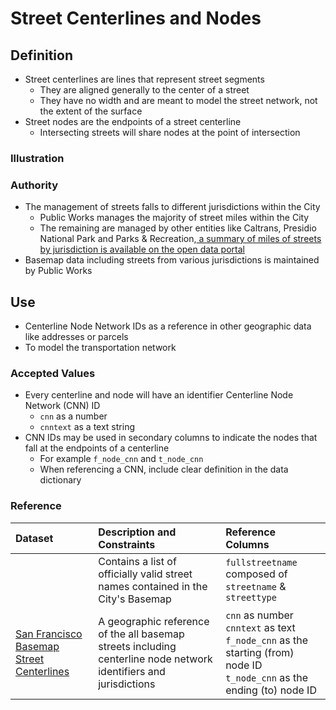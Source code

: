 # Street Centerlines and Nodes

## Definition
* Street centerlines are lines that represent street segments
  * They are aligned generally to the center of a street
  * They have no width and are meant to model the street network, not the extent of the surface
* Street nodes are the endpoints of a street centerline
  * Intersecting streets will share nodes at the point of intersection
  
### Illustration


### Authority

* The management of streets falls to different jurisdictions within the City
  * Public Works manages the majority of street miles within the City 
  * The remaining are managed by other entities like Caltrans, Presidio National Park and Parks & Recreation,[ a summary of miles of streets by jurisdiction is available on the open data portal](https://data.sfgov.org/City-Infrastructure/Miles-Of-Streets/5s76-j52p)
* Basemap data including streets from various jurisdictions is maintained by Public Works

## Use

* Centerline Node Network IDs as a reference in other geographic data like addresses or parcels
* To model the transportation network

### Accepted Values
* Every centerline and node will have an identifier Centerline Node Network (CNN) ID 
  * `cnn` as a number
  * `cnntext` as a text string
* CNN IDs may be used in secondary columns to indicate the nodes that fall at the endpoints of a centerline
  * For example `f_node_cnn` and `t_node_cnn`
  * When referencing a CNN, include clear definition in the data dictionary

### Reference
| Dataset | Description and Constraints | Reference Columns |
| :--- | :--- | :--- |
|  | Contains a list of officially valid street names contained in the City's Basemap | `fullstreetname` composed of `streetname` & `streettype` |
| [San Francisco Basemap Street Centerlines](hhttps://data.sfgov.org/Geographic-Locations-and-Boundaries/Street-Names/6d9h-4u5v) | A geographic reference of the all basemap streets including centerline node network identifiers and jurisdictions | `cnn` as number <br> `cnntext` as text <br>`f_node_cnn` as the starting (from) node ID <br> `t_node_cnn` as the ending (to) node ID |



